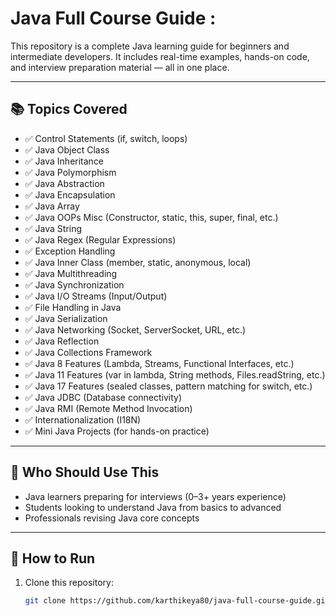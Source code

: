 # Java Full Course Guide :

This repository is a complete Java learning guide for beginners and intermediate developers. It includes real-time examples, hands-on code, and interview preparation material — all in one place.

---

## 📚 Topics Covered

- ✅ Control Statements (if, switch, loops)
- ✅ Java Object Class
- ✅ Java Inheritance
- ✅ Java Polymorphism
- ✅ Java Abstraction
- ✅ Java Encapsulation
- ✅ Java Array
- ✅ Java OOPs Misc (Constructor, static, this, super, final, etc.)
- ✅ Java String
- ✅ Java Regex (Regular Expressions)
- ✅ Exception Handling
- ✅ Java Inner Class (member, static, anonymous, local)
- ✅ Java Multithreading
- ✅ Java Synchronization
- ✅ Java I/O Streams (Input/Output)
- ✅ File Handling in Java
- ✅ Java Serialization
- ✅ Java Networking (Socket, ServerSocket, URL, etc.)
- ✅ Java Reflection
- ✅ Java Collections Framework
- ✅ Java 8 Features (Lambda, Streams, Functional Interfaces, etc.)
- ✅ Java 11 Features (var in lambda, String methods, Files.readString, etc.)
- ✅ Java 17 Features (sealed classes, pattern matching for switch, etc.)
- ✅ Java JDBC (Database connectivity)
- ✅ Java RMI (Remote Method Invocation)
- ✅ Internationalization (I18N)
- ✅ Mini Java Projects (for hands-on practice)

---

## 💼 Who Should Use This

- Java learners preparing for interviews (0–3+ years experience)
- Students looking to understand Java from basics to advanced
- Professionals revising Java core concepts

---

## 🔧 How to Run

1. Clone this repository:
   ```bash
   git clone https://github.com/karthikeya80/java-full-course-guide.git
